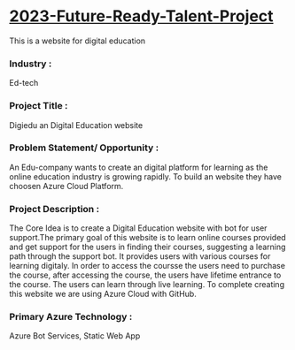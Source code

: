 # <a href="https://aries00021.github.io/2023-Future-Ready-Talent-Project/index.html">2023-Future-Ready-Talent-Project</a>

This is a website for digital education


### Industry :

Ed-tech


### Project Title :

Digiedu an Digital Education website


### Problem Statement/ Opportunity :

An Edu-company wants to create an digital platform for learning as the online education industry is growing rapidly. To build an website they have choosen Azure Cloud Platform.


### Project Description :

The Core Idea is to create a Digital Education website with bot for user support.The primary goal of this website is to learn online courses provided and get support for the users in finding their courses, suggesting a learning path through the support bot. It provides users with various courses for learning digitaly. In order to access the coursse the users need to purchase the course, after accessing the course, the users have lifetime entrance to the course. The users can learn through live learning. To complete creating this website we are using Azure Cloud with GitHub.


### Primary Azure Technology :
Azure Bot Services, Static Web App
